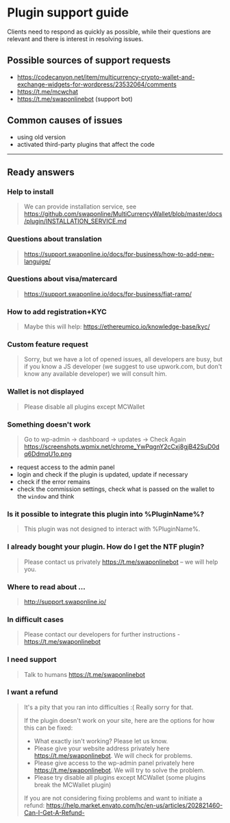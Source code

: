 # Plugin support guide
Clients need to respond as quickly as possible, while their questions are relevant and there is interest in resolving issues.


## Possible sources of support requests
- https://codecanyon.net/item/multicurrency-crypto-wallet-and-exchange-widgets-for-wordpress/23532064/comments
- https://t.me/mcwchat
- https://t.me/swaponlinebot (support bot)


## Common causes of issues
- using old version
- activated third-party plugins that affect the code

---

## Ready answers

### Help to install
> We can provide installation service, see https://github.com/swaponline/MultiCurrencyWallet/blob/master/docs/plugin/INSTALLATION_SERVICE.md

### Questions about translation
> https://support.swaponline.io/docs/fpr-business/how-to-add-new-languige/

### Questions about visa/matercard
> https://support.swaponline.io/docs/fpr-business/fiat-ramp/

### How to add registration+KYC
> Maybe this will help: https://ethereumico.io/knowledge-base/kyc/

### Custom feature request
> Sorry, but we have a lot of opened issues, all developers are busy, but if you know a JS developer (we suggest to use upwork.com, but don't know any available developer) we will consult him.

### Wallet is not displayed
> Please disable all plugins except MCWallet

### Something doesn't work
> Go to wp-admin -> dashboard -> updates -> Check Again
> https://screenshots.wpmix.net/chrome_YwPqgnY2cCxj8gjB42SuD0dq6DdmqU1o.png

- request access to the admin panel
- login and check if the plugin is updated, update if necessary
- check if the error remains
- check the commission settings, check what is passed on the wallet to the `window` and think

### Is it possible to integrate this plugin into %PluginName%?
> This plugin was not designed to interact with %PluginName%.

### I already bought your plugin. How do I get the NTF plugin?
> Please contact us privately https://t.me/swaponlinebot – we will help you.

### Where to read about ...
> http://support.swaponline.io/

### In difficult cases
> Please contact our developers for further instructions - https://t.me/swaponlinebot

### I need support
> Talk to humans https://t.me/swaponlinebot

### I want a refund
> It's a pity that you ran into difficulties :( Really sorry for that. 
>
> If the plugin doesn't work on your site, here are the options for how this can be fixed:
>
> - What exactly isn't working? Please let us know.
> - Please give your website address privately here https://t.me/swaponlinebot. We will check for problems.
> - Please give access to the wp-admin panel privately here https://t.me/swaponlinebot. We will try to solve the problem.
> - Please try disable all plugins except MCWallet (some plugins break the MCWallet plugin)
>
> If you are not considering fixing problems and want to initiate a refund:
> https://help.market.envato.com/hc/en-us/articles/202821460-Can-I-Get-A-Refund-
